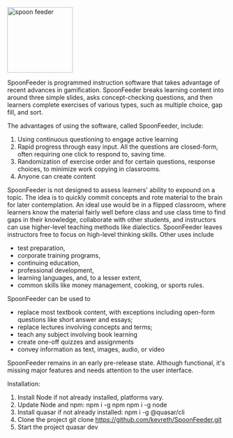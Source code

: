 <img src="https://user-images.githubusercontent.com/47391465/232287925-ce52f7c8-c837-4001-83e2-3b857ed8d3af.jpg" alt="spoon feeder" width="150" height="150">

SpoonFeeder is programmed instruction software that takes advantage of recent advances in gamification. SpoonFeeder breaks learning content into around three simple slides, asks concept-checking questions, and then learners complete exercises of various types, such as multiple choice, gap fill, and sort.

The advantages of using the software, called SpoonFeeder, include:
1. Using continuous questioning to engage active learning
2. Rapid progress through easy input. All the questions are closed-form, often requiring one click to respond to, saving time.
3. Randomization of exercise order and for certain questions, response choices, to minimize work copying in classrooms.
4. Anyone can create content

SpoonFeeder is not designed to assess learners' ability to expound on a topic. The idea is to quickly commit concepts and rote material to the brain for later contemplation. An ideal use would be in a flipped classroom, where learners know the material fairly well before class and use class time to find gaps in their knowledge, collaborate with other students, and instructors can use higher-level teaching methods like dialectics. SpoonFeeder leaves instructors free to focus on high-level thinking skills. Other uses include

* test preparation,
* corporate training programs,
* continuing education,
* professional development,
* learning languages, and, to a lesser extent,
* common skills like money management, cooking, or sports rules.

SpoonFeeder can be used to
* replace most textbook content, with exceptions including open-form questions like short answer and essays;
* replace lectures involving concepts and terms;
* teach any subject involving book learning
* create one-off quizzes and assignments
* convey information as text, images, audio, or video

SpoonFeeder remains in an early pre-release state. Although functional, it's missing major features and needs attention to the user interface.

Installation:
1) Install Node if not already installed, platforms vary.
2) Update Node and npm:
npm i -g npm
npm i -g node
3) Install quasar if not already installed:
npm i -g @quasar/cli
4) Clone the project
git clone https://github.com/kevreth/SpoonFeeder.git
5) Start the project
quasar dev
